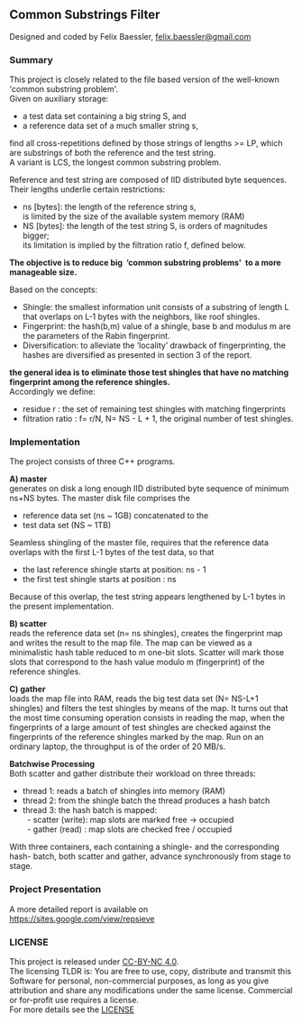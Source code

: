 
Common Substrings Filter
------------------------

Designed and coded by Felix Baessler, felix.baessler@gmail.com

### Summary

This project is closely related to the file based version of the well-known 'common substring problem'. <br/> 
Given on auxiliary storage:
-	a test data set containing a big string S, and
-	a reference data set of a much smaller string s,<br/>

find all cross-repetitions defined by those strings of lengths >= LP, which are substrings of both the reference and the test string.<br/>
A variant is LCS, the longest common substring problem.

Reference and test string are composed of IID distributed byte sequences. 
Their lengths underlie certain restrictions: 
-	ns [bytes]: the length of the reference string s, <br/>
is limited by the size of the available system memory (RAM)
-	NS [bytes]: the length of the test string S, is orders of magnitudes bigger; <br/>
its limitation is implied by the filtration ratio f, defined below.

**The objective is to reduce big &nbsp;‘common substring problems'&nbsp; to a more manageable size.**

Based on the concepts: 
-	Shingle: the smallest information unit consists of a substring of length L that overlaps on L-1 bytes with the neighbors, like roof shingles.
-	Fingerprint: the hash(b,m) value of a shingle, base b and modulus m are the parameters of the Rabin fingerprint.
-	Diversification: to alleviate the ’locality’ drawback of fingerprinting, the hashes are diversified as presented in section 3 of the report.<br/>

**the general idea is to eliminate those test shingles that have no matching fingerprint among the reference shingles.** <br/>
Accordingly we define:
-	residue r 	: the set of remaining test shingles with matching fingerprints
-	filtration ratio	: f= r/N,  N= NS - L + 1, the original number of test shingles.

### Implementation

The project consists of three C++ programs.

**A) master** <br/>
generates on disk a long enough IID distributed byte sequence of minimum ns+NS bytes. The master disk file comprises the
-	reference data set (ns ~ 1GB) concatenated to the
-	test data set (NS ~ 1TB)

Seamless shingling of the master file, requires that the reference data overlaps with the first L-1 bytes of the test data, so that
-	the last reference shingle starts at position: ns - 1
-	the first test shingle starts at position  : ns <br/>

Because of this overlap, the test string appears lengthened by L-1 bytes in the present implementation.

**B) scatter** <br/>
reads the reference data set (n= ns shingles), creates the fingerprint map and writes the result to the map file.
The map can be viewed as a minimalistic hash table reduced to m one-bit slots.
Scatter will mark those slots that correspond to the hash value modulo m (fingerprint) of the reference shingles.

**C) gather** <br/>
loads the map file into RAM, reads the big test data set (N= NS-L+1 shingles) and filters the test shingles by means of the map.
It turns out that the most time consuming operation consists in reading the map, when the fingerprints of a large amount of test shingles are checked against the fingerprints of the reference shingles marked by the map.
Run on an ordinary laptop, the throughput is of the order of 20 MB/s.

**Batchwise Processing** <br/>
Both scatter and gather distribute their workload on three threads:
-	thread 1: reads a batch of shingles into memory (RAM)
-	thread 2: from the shingle batch the thread produces a hash batch
-	thread 3: the hash batch is mapped:<br/>
  &nbsp; -	scatter (write): map slots are marked free -> occupied <br/>
  &nbsp; -	gather  (read) : map slots are checked free / occupied

With three containers, each containing a shingle- and the corresponding hash- batch, both scatter and gather, advance synchronously from stage to stage.

### Project Presentation
A more detailed report is available on https://sites.google.com/view/repsieve

### LICENSE
This project is released under [CC-BY-NC 4.0](https://creativecommons.org/licenses/by-nc/4.0/).<br/>
The licensing TLDR is: You are free to use, copy, distribute and transmit this Software for personal, non-commercial purposes, as long as you give attribution and share any modifications under the same license. Commercial or for-profit use requires a license. <br/>
For more details see the [LICENSE](https://github.com/ookraw/OOK-Raw-Data-Receiver/blob/master/LICENSE)
